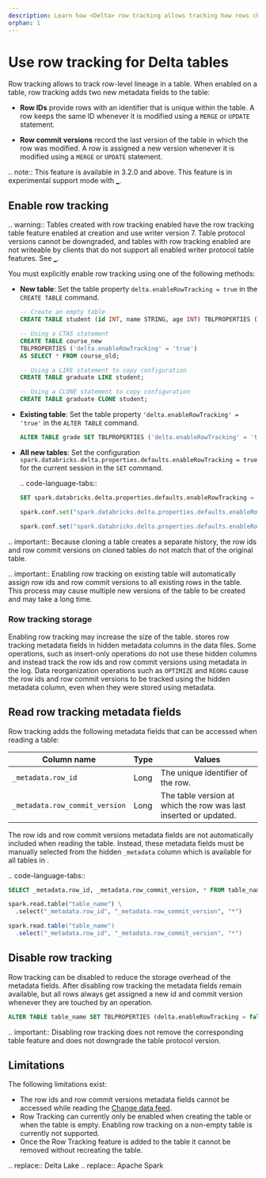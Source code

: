 ```yaml
---
description: Learn how <Delta> row tracking allows tracking how rows change across table versions.
orphan: 1
---
```


# Use row tracking for Delta tables

Row tracking allows <Delta> to track row-level lineage in a <Delta> table. When enabled on a <Delta> table, row tracking adds two new metadata fields to the table:

- **Row IDs** provide rows with an identifier that is unique within the table. A row keeps the same ID whenever it is modified using a `MERGE` or `UPDATE` statement.

- **Row commit versions** record the last version of the table in which the row was modified. A row is assigned a new version whenever it is modified using a `MERGE` or `UPDATE` statement.

.. note:: This feature is available in <Delta> 3.2.0 and above. This feature is in experimental support mode with [_](#limitations).

## Enable row tracking

.. warning:: Tables created with row tracking enabled have the row tracking <Delta> table feature enabled at creation and use <Delta> writer version 7. Table protocol versions cannot be downgraded, and tables with row tracking enabled are not writeable by <Delta> clients that do not support all enabled <Delta> writer protocol table features. See [_](/versioning.md).

You must explicitly enable row tracking using one of the following methods:

- **New table**: Set the table property `delta.enableRowTracking = true` in the `CREATE TABLE` command.

  ```sql
  -- Create an empty table
  CREATE TABLE student (id INT, name STRING, age INT) TBLPROPERTIES ('delta.enableRowTracking' = 'true');

  -- Using a CTAS statement
  CREATE TABLE course_new
  TBLPROPERTIES ('delta.enableRowTracking' = 'true')
  AS SELECT * FROM course_old;

  -- Using a LIKE statement to copy configuration
  CREATE TABLE graduate LIKE student;

  -- Using a CLONE statement to copy configuration
  CREATE TABLE graduate CLONE student;
  ```

- **Existing table**: Set the table property `'delta.enableRowTracking' = 'true'` in the `ALTER TABLE` command.

  ```sql
  ALTER TABLE grade SET TBLPROPERTIES ('delta.enableRowTracking' = 'true');
  ```

- **All new tables**: Set the configuration `spark.databricks.delta.properties.defaults.enableRowTracking = true` for the current session in the `SET` command.

  .. code-language-tabs::
    ```sql
    SET spark.databricks.delta.properties.defaults.enableRowTracking = true;
    ```

    ```python
    spark.conf.set("spark.databricks.delta.properties.defaults.enableRowTracking", True)
    ```

    ```scala
    spark.conf.set("spark.databricks.delta.properties.defaults.enableRowTracking", true)
    ```

.. important:: Because cloning a <Delta> table creates a separate history, the row ids and row commit versions on cloned tables do not match that of the original table.

.. important:: Enabling row tracking on existing table will automatically assign row ids and row commit versions to all existing rows in the table. This process may cause multiple new versions of the table to be created and may take a long time.

### Row tracking storage

Enabling row tracking may increase the size of the table. <Delta> stores row tracking metadata fields in hidden metadata columns in the data files. Some operations, such as insert-only operations do not use these hidden columns and instead track the row ids and row commit versions using metadata in the <Delta> log. Data reorganization operations such as `OPTIMIZE` and `REORG` cause the row ids and row commit versions to be tracked using the hidden metadata column, even when they were stored using metadata.

## Read row tracking metadata fields

Row tracking adds the following metadata fields that can be accessed when reading a table:

| Column name                    | Type | Values                                                           |
|--------------------------------|------|------------------------------------------------------------------|
| `_metadata.row_id`             | Long | The unique identifier of the row.                                |
| `_metadata.row_commit_version` | Long | The table version at which the row was last inserted or updated. |

The row ids and row commit versions metadata fields are not automatically included when reading the table.
Instead, these metadata fields must be manually selected from the hidden `_metadata` column which is available for all tables in <AS>.

.. code-language-tabs::
  ```sql
  SELECT _metadata.row_id, _metadata.row_commit_version, * FROM table_name;
  ```

  ```python
  spark.read.table("table_name") \
    .select("_metadata.row_id", "_metadata.row_commit_version", "*")
  ```

  ```scala
  spark.read.table("table_name")
    .select("_metadata.row_id", "_metadata.row_commit_version", "*")
  ```

## Disable row tracking

Row tracking can be disabled to reduce the storage overhead of the metadata fields. After disabling row tracking the metadata fields remain available, but all rows always get assigned a new id and commit version whenever they are touched by an operation.

```sql
ALTER TABLE table_name SET TBLPROPERTIES (delta.enableRowTracking = false);
```

.. important:: Disabling row tracking does not remove the corresponding table feature and does not downgrade the table protocol version.

## Limitations

The following limitations exist:

- The row ids and row commit versions metadata fields cannot be accessed while reading the [Change data feed](/delta/delta-change-data-feed.md).
- Row Tracking can currently only be enabled when creating the table or when the table is empty. Enabling row tracking on a non-empty table is currently not supported.
- Once the Row Tracking feature is added to the table it cannot be removed without recreating the table.

.. <Delta> replace:: Delta Lake
.. <AS> replace:: Apache Spark
